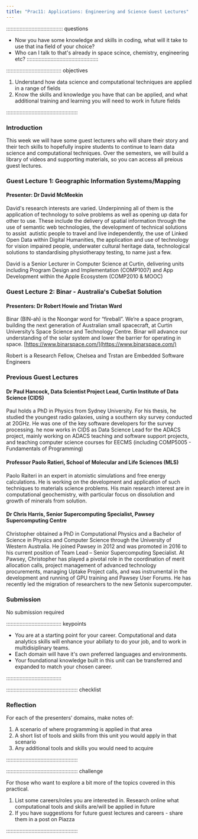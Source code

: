 ```yaml
---
title: "Prac11: Applications: Engineering and Science Guest Lectures"
---
```


:::::::::::::::::::::::::::::::::::::: questions 

- Now you have some knowledge and skills in coding, what will it take to use that ina field of your choice?
- Who can I talk to that's already in space scince, chemistry, engineering etc?
::::::::::::::::::::::::::::::::::::::::::::::::

::::::::::::::::::::::::::::::::::::: objectives

1. Understand how data science and computational techniques are applied in a range of fields
2. Know the skills and knowledge you have that can be applied, and what additional training and learning you will need to work in future fields

::::::::::::::::::::::::::::::::::::::::::::::::

### Introduction

This week we will have some guest lecturers who will share their story and their tech skills to hopefully inspire students to continue to learn data science and computational techniques. Over the semesters, we will build a library of videos and supporting materials, so you can access all preious guest lectures.

### Guest Lecture 1: Geographic Information Systems/Mapping

#### Presenter: Dr David McMeekin

David's research interests are varied. Underpinning all of them is the application of technology to solve problems as well as opening up data for other to use. These include the delivery of spatial information through the use of semantic web technologies, the development of technical solutions to assist  autistic people to travel and live independently, the use of Linked Open Data within Digital Humanities, the application and use of technology for vision impaired people, underwater cultural heritage data, technological solutions to standardising physiotherapy testing, to name just a few.

David is a Senior Lecturer in Computer Science at Curtin, delivering units including Program Design and Implementation (COMP1007) and App Development within the Apple Ecosystem (COMP2010 & MOOC)

### Guest Lecture 2: Binar - Australia's CubeSat Solution 

#### Presenters: Dr Robert Howie and Tristan Ward

Binar (BIN-ah) is the Noongar word for “fireball”. We’re a space program, building the next generation of Australian small spacecraft, at Curtin University’s Space Science and Technology Centre. Binar will advance our understanding of the solar system and lower the barrier for operating in space. [https://www.binarspace.com/](https://www.binarspace.com/)

Robert is a Research Fellow, Chelsea and Trstan are Embedded Software Engineers

### Previous Guest Lectures

#### Dr Paul Hancock, Data Scientist Project Lead, Curtin Institute of Data Science (CIDS)

Paul holds a PhD in Physics from Sydney University. For his thesis, he studied the youngest radio galaxies, using a southern sky survey conducted at 20GHz. He was one of the key software developers for the survey processing. he now works in CIDS as Data Science Lead for the ADACS project, mainly working on ADACS teaching and software support projects, and teaching computer science courses for EECMS (including COMP5005 - Fundamentals of Programming)

#### Professor Paolo Ratieri, School of Molecular and Life Sciences (MLS)

Paolo Raiteri in an expert in atomistic simulations and free energy calculations. He is working on the development and application of such techniques to materials science problems. His main research interest are in computational geochemistry, with particular focus on dissolution and growth of minerals from solution. 

#### Dr Chris Harris, Senior Supercomputing Specialist, Pawsey Supercomputing Centre

Christopher obtained a PhD in Computational Physics and a Bachelor of Science in Physics and Computer Science through the University of Western Australia. He joined Pawsey in 2012 and was promoted in 2016 to his current position of Team Lead – Senior Supercomputing Specialist. At Pawsey, Christopher has played a pivotal role in the coordination of merit allocation calls, project management of advanced technology procurements, managing Uptake Project calls, and was instrumental in the development and running of GPU training and Pawsey User Forums. He has recently led the migration of researchers to the new Setonix supercomputer.

### Submission

No submission required

::::::::::::::::::::::::::::::::::::: keypoints 

- You are at a starting point for your career. Computational and data analytics skills will enhance your abiliaty to do your job, and to work in multidisiplinary teams.
- Each domain will have it's own preferred languages and environments.
- Your foundational knowledge built in this unit can be transferred and expanded to match your chosen career.

:::::::::::::::::::::::::::::::::::::

:::::::::::::::::::::::::::::::::::::::::::::::: checklist

### Reflection
 
For each of the presenters’ domains, make notes of:

1. A scenario of where programming is applied in that area
2. A short list of tools and skills from this unit you would apply in that scenario
3. Any additional tools and skills you would need to acquire

::::::::::::::::::::::::::::::::::::::::::::::::

:::::::::::::::::::::::::::::::::::::::::::::::: challenge

For those who want to explore a bit more of the topics covered in this practical. 

1. List some careers/roles you are interested in. Research online what computational tools and skills are/will be applied in future
2. If you have suggestions for future guest lectures and careers - share them in a post on Piazza
 
::::::::::::::::::::::::::::::::::::::::::::::::
